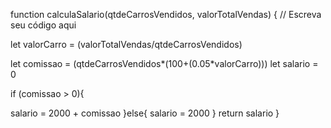 function calculaSalario(qtdeCarrosVendidos, valorTotalVendas) {
 // Escreva seu código aqui

let valorCarro = (valorTotalVendas/qtdeCarrosVendidos)

let comissao = (qtdeCarrosVendidos*(100+(0.05*valorCarro)))
let salario = 0

if (comissao > 0){
  
  salario = 2000 + comissao
}else{
  salario = 2000
}
       return salario
}

